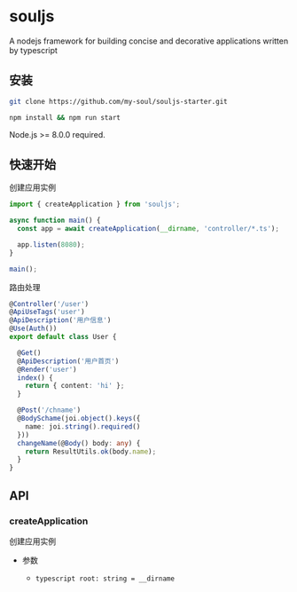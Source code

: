 # souljs
A nodejs framework for building concise and decorative applications written by typescript

## 安装

``` bash
git clone https://github.com/my-soul/souljs-starter.git

npm install && npm run start
```
Node.js >= 8.0.0 required.

## 快速开始

创建应用实例

```typescript main.ts
import { createApplication } from 'souljs';

async function main() {
  const app = await createApplication(__dirname, 'controller/*.ts');

  app.listen(8080);
}

main();
```

路由处理

```typescript controller/user.ts
@Controller('/user')
@ApiUseTags('user')
@ApiDescription('用户信息')
@Use(Auth())
export default class User {

  @Get()
  @ApiDescription('用户首页')
  @Render('user')
  index() {
    return { content: 'hi' };
  }

  @Post('/chname')
  @BodySchame(joi.object().keys({
    name: joi.string().required()
  }))
  changeName(@Body() body: any) {
    return ResultUtils.ok(body.name);
  }
}
```

## API

### createApplication

创建应用实例

- 参数

  - ```typescript root: string = __dirname ``` 

